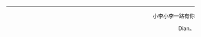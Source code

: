 















------

<p align="right" color="orange">	小李小李一路有你</p><p align="right" color="orange">	Dian。</p>	

